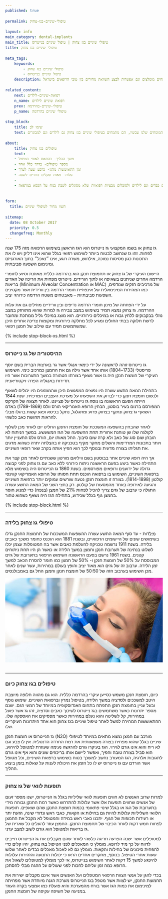 ```yaml
---
published: true

permalink: טיפולי-שיניים-בגז-צחוק

layout: info
main_category: dental-implants
main_title: טיפולי שיניים בגז צחוק | טיפול שיניים בנייטרוס
title: טיפולי שיניים בגז צחוק

meta_tags:
    keywords:
        - טיפולי שיניים בגז צחוק
        - טיפול שיניים בנייטרוס
    description: כל מה שרציתם לדעת על טיפולי שיניים גז צחוק - מתי משתמשים בגז צחוק? סכנות ותופעות לוואי, מומחים מומלצים וגם אפשרות לבצע השוואת מחירים בין טובי הרופאים בישראל

related_content:
    next: רפואת-שיניים-לילדים
    n_name: רפואת שיניים לילדים
    prev: טיפולי-שיניים-בהרדמה
    p_name: טיפולי שיניים בהרדמה

stop_block: 
    title: שימו לב
    text: הילד צריך לעבור טיפול לא נעים בשיניים ומעוניינים לסיים עם זה מהר? אפשר לעבור טיפולים בגז צחוק ולהפחית למינימום את חרדת הילד מהטיפול, התייעצו עם המומחים שלנו עכשיו, הם מתמחים בטיפולי שיניים בגז צחוק גם לילדים וגם למבוגרים.
    
about:
    title: טיפולים בגז צחוק
    text: 
    - משך ההליך- בהתאם לאופי הטיפול
    - מספר טיפולים- בדרך כלל אחד
    - זמן התאוששות מהגז- כרבע שעה לערך
    - עלות- מאות שקלים בודדים לשעה
    - 
    - גז צחוק מתאים לסובלים מחרדה, בטיפולי שיניים כבדים וגם לילדים ולסובלים מבעיות רפואיות שלא מסוגלים לשבת בנוח על הכסא במרפאה.
   

form: 
  title: השוו מחיר לטיפולי שיניים
  
sitemap: 
  date: 08 October 2017
  priority: 0.5
  changefreq: Monthly
---
```

גז צחוק או בשמו המקצועי גז נייטרוס הוא הגז הראשון בשימוש הרפואה מזה 175 שנה לפחות. זהו גז שנחשב לבטוח ביותר לשימוש רפואי בגלל שהוא אינו דליק ויש לו את התכונות כגון מסיסות נמוכה, אילחוש, משרה רוגע, אינו ״נאכל״ בתוך האורגניזם ומינימום השפעה סביבתית.

היישום העיקרי של גז צחוק או תחמוצת חנקן הוא בהרדמה כללית מאוזנת וסיוע לחומרי הרדמה אחרים שניתנים בשאיפה או לתוך הורידים. נייטרוס מפחית את הריכוז של האדים בריאות (Minimum Alveolar Concentration או MAC) של מרכיבים חזקים שנודפים, כמו המהירות המינימאלית של אינפוזיית חומרי הרדמה בין וורידית אשר מקטינים השפעות סביבתיות – מאבטחים משטח הרדמה כירורגי יציב. 

על ידי הפחתה של מינון חומרי הרדמה נדיפים ובין וורידיים מוזילים גם את עלות ההרדמה. גז צחוק נמצא תמיד בשימוש במצב צבירה גז למרות שהוא מתוחזק במצב נוזלי בבקבוקים ללחץ גבוה או במיכלים כירורגיים. הוא מוצג במיכלי גליל ממתכת ומחובר לרשת חלוקה בבתי החולים ומגיע לכל מחלקה כירורגית ומקומות צריכה אחרים היכן שמשתמשים תמיד עם שילוב של חמצן רפואי.

 {% include stop-block-xs.html %}  

- - - - - -

###  ההיסטוריה של גז נייטרוס

גז נייטרוס זוהה לראשונה על ידי כימאי אנגלי אשר גר בארצות הברית בשם יוסף פריסטלי (1733–1804) אותו אחד אשר גילה גם את החמצן כמרכיב כימי. השימוש העיקרי של חומצת חנקן היה גז אשר נשאף בצורתו הטהורה במשך התערוכות אשר היו תדירות באנגליה הפרה-ויקטוריאנית.

בתחילת המאה התשע עשרה היו נפוצים המפגשים היכן שהמוזמנים היו יכולים לשאוף ולנשום חומצת חנקן כדי לבדוק את השפעתו על מערכת העצבים המרכזית. שנת 1844 הייתה הפעם הראשונה בו נוסה גז נייטרוס על פציינט. לאחר תצוגה של הקרקס המפורסם ברנום בעיר בוסטון, הבחין הרופא האמריקאי הורס וולס (1789-1869) באדם השואף גז צחוק ונתקף בצחוק פרוע ומתגלגל, נתקל בכיסא ופגע קשות ברגלו מבלי להראות תחושת כאב כלשהי. 

לאחר שהבחין בהשפעה המשככת של חומצת החנקן החליט יום לאחר מכן לשלוף לקולגה שלו שן טוחנת אחורית תחת ההשפעה של הגז המשעשע. במשך הניתוח לא הובחן שום סוג של כאב ולא קרה שום סיבוך. החל מאותו יום, הורס וולס התעניין יותר ויותר בתכונות המרדימות והשלים מחקר מקיף בטכניקה זו בהצלחה יתרה כשהוא מדגים את תגליתו בצורה מדעית ובנוסף לכך הוא הפיץ אותה בקרב שאר רופאי השיניים. 

אך היה רופא שיניים אחר בבוסטון בשם וויליאם מורטון ששנתיים לאחר מכן קצר את התהילה כאשר ביצע בפעם הראשונה ניתוח כירורגי ללא כאב עם גז צחוק לפני קבוצה גדולה של ידוענים ורופאים מפורסמים. בשנת 1860 גז הנייטרוס היה בשימוש מלא ברפואת השיניים, השימוש בו ברפואה הוכנס תחת חסותו של הרופא האמריקאי קווינסי קולטון (1814-1898). בצורה זו חומצת חנקן נטעה שורשים עמוקים יותר ברפואת השיניים והגיעה לאירופה באחד מהמסעות של קולטון. רק בחצי השני של המאה התשע עשרה התגלה כי ערבוב של גזים צריך להכיל לפחות 21% של חמצן (בנפח) כדי למנוע חוסר בחמצן גוף בגלל שכידוע, בתחילה הגז היה נשאף כשהוא טהור.

 {% include stop-block.html %}  

- - - - - -

###  טיפולי גז צחוק בלידה

מְיַלְּדוּת - עד סוף המאה התשע עשרה ההשפעות המשככות של תחמוצת החנקן גדלו בשימושים שונים של היישומים הרפואיים, ובשנת 1881 הוא הוכנס כחומר משכך כאבים בלידה. בשנת 1911 נרשמה טכניקה להעלמת כאבים אשר בה המטופלות עצמן יכלו לשלוט בנתינה של תערובת חנקן וחמצן במשך הלידה או כאשר הן היו תחת ניתוחים קטנים. בשנת 1961 נרשם בפעם הראשונה השימוש הרפואי בתערובת של גזים המבוססת על 50% של חומצת חנקן ו- 50% של חמצן כמו חומר להסרת הכאב למשך זמן הלידה. ערבוב זה של גזים הוא מאוד יציב והופץ בעולם במהירות, עשר שנים לאחר מכן השימוש בערבוב הזה של 50:50 של חומצת חנקן וחמצן החל גם באמבולנסים.


 ![{{ page.title }}](/images/articles/sedation-dentistry.jpg)  

- - - - - -

###  טיפולים בגז צחוק כיום

כיום, חומצת חנקן משמש כסייען עיקרי בהרדמה כללית. הוא גם מהווה חלופה מיוצבת היטב למשככים ולסדציה במשך הלידה, בטיפול נמרץ וברפואת השיניים. שימוש נוסף ובעל עניין בחומצת חנקן התפתח בתחום האנדוסקופיה במיוחד של המעי הגס. ישנם מספר יתרונות כאשר משתמשים בגז נייטרוס לשיכוך כאבים וסדציה, זהו גז אשר פועל במהירות, קל לשליטה והוא נעלם במהירות כאשר מפסיקים את האספקה שלו. ההתאוששות המהירה למשל לאחר טיפול שיניים בגז צחוק הוא אחד היתרונות העיקריים שלו. 

גז הנייטרוס או חומצת חנקן (N2O) מורכב עם חמצן נמצא מתאים במיוחד לטיפולי שיניים בגלל שהוא מפחית בצורה משמעותית את רמת החרדה הדנטלית. אין לו צבע וגם לא ריח והוא אינו גורם לגירוי. הגז בעיקרו גורם להרגשה נעימה שעוזרת למטופל להירגע. הוא סביל בצורה טובה והפיך, ואפשר ליישם אותו בריכוזים שונים והוא אף אינו גורם לתגובות אלרגיה, הגז המעורב נחשב למשכך בטוח בשימוש ברפואת השיניים, וכל מטופל אשר הורדם עם גז נייטרוס יש לו כל הזמן את היכולת לענות על שאלות בזמן ביצוע ההליך.
- - - - - -

###  תופעות לוואי של גז צחוק

למרות שרוב האנשים לא חווים תופעות לוואי שליליות בגלל גז הנייטרוס, ישנו מספר זעום של אנשים שחווים תופעות אלו אשר עלולות להתרחש כאשר רמת החנקן גבוהה מידי בתערובת של הגז או בגלל שינוי פתאומי בכמות חומצת החנקן שהם שואפים. תופעות הלוואי השליליות עלולות להיות גם בחילות או הקאות, כאבי ראש ונדודי שינה, הזעת יתר או רעידות תכופות של הגוף. יתכנו כאבי ראש במידה והמטופל לא מקבל את החמצן לפחות חמש דקות לאחר הכיבוי של תחמוצת החנקן. החמצן עוזר להעלים כל שארית של גז בריאות ולמטופל הוא גורם לשוב למצב ערני. 

למטופלים אשר ישנה הפרעה חריגה כלשהי לאחר שהם מקבלים את גז הנייטרוס חייבים לדווח על כך מיד לרופא. מומלץ כי המאכלים לפני הטיפול בגז צחוק, יהיו קלים כדי להפחית סיכונים של בחילות והקאות. מומלץ גם לא לאכול מאכלים כבדים לאחר שלוש שעות אחרי הטיפול. בנוסף, מחקרים אחדים הראו כי יכולות התנועה והזהירות עלולות להיפגע למשך 15 דקות לאחר השימוש בנייטרוס, אי לכך מומלץ למטופלים לשאול את הרופא כמה זמן עליהם לחכות לפני שעולים על ההגה מבלי להסתכן. 

בכדי להגן על אנשי הצוות הרפואי המטפלים ועל האנשים אשר אינם מקבלים ישירות את תחמוצת החנקן, יש לצוות אשר מטפל בגז הנייטרוס מערכת הגנה מיוחדת אשר מפחיתה למינימום את כמות הגז אשר בורח מהמערכת והיא פועלת כמו אמצעי בקרה העוזר במניעה של חשיפה עקיפה של חומצת החנקן.
